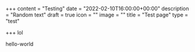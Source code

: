 +++
content = "Testing"
date = "2022-02-10T16:00:00+00:00"
description = "Random text"
draft = true
icon = ""
image = ""
title = "Test page"
type = "test"

+++
lol

hello-world